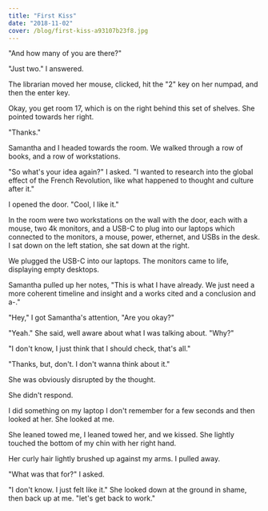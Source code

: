 ```yaml
---
title: "First Kiss"
date: "2018-11-02"
cover: /blog/first-kiss-a93107b23f8.jpg
---
```


"And how many of you are there?"

"Just two." I answered.

The librarian moved her mouse, clicked, hit the "2" key on her numpad, and then the enter key.

Okay, you get room 17, which is on the right behind this set of shelves. She pointed towards her right.

"Thanks."

Samantha and I headed towards the room. We walked through a row of books, and a row of workstations.

"So what's your idea again?" I asked. "I wanted to research into the global effect of the French Revolution, like what happened to thought and culture after it."

I opened the door. "Cool, I like it."

In the room were two workstations on the wall with the door, each with a mouse, two 4k monitors, and a USB-C to plug into our laptops which connected to the monitors, a mouse, power, ethernet, and USBs in the desk. I sat down on the left station, she sat down at the right.

We plugged the USB-C into our laptops. The monitors came to life, displaying empty desktops.

Samantha pulled up her notes, "This is what I have already. We just need a more coherent timeline and insight and a works cited and a conclusion and a-."

"Hey," I got Samantha's attention, "Are you okay?"

"Yeah." She said, well aware about what I was talking about. "Why?"

"I don't know, I just think that I should check, that's all."

"Thanks, but, don't. I don't wanna think about it."

She was obviously disrupted by the thought.

She didn't respond.

I did something on my laptop I don't remember for a few seconds and then looked at her. She looked at me.

She leaned towed me, I leaned towed her, and we kissed. She lightly touched the bottom of my chin with her right hand.

Her curly hair lightly brushed up against my arms. I pulled away.

"What was that for?" I asked.

"I don't know. I just felt like it." She looked down at the ground in shame, then back up at me. "let's get back to work."
